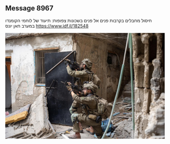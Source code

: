 ## Message 8967

חיסול מחבלים בקרבות פנים אל פנים בשכונות צפופות:
תיעוד של לוחמי הקומנדו במערב חאן יונס
https://www.idf.il/182548

![Photo](./8967/8967_photo.jpg)
